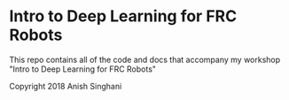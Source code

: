 # Intro to Deep Learning for FRC Robots

This repo contains all of the code and docs that accompany my workshop "Intro to Deep Learning for FRC Robots"



Copyright 2018 Anish Singhani
